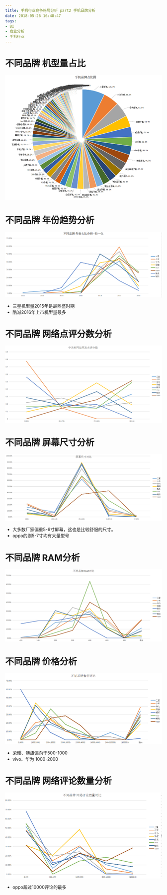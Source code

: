 ```yaml
---
title: 手机行业竞争格局分析 part2 手机品牌分析
date: 2018-05-26 16:48:47
tags:
- BI
- 商业分析
- 手机行业
---
```


# 不同品牌 机型量占比
![pic](手机行业竞争格局分析-part2-手机品牌分析/Snipaste_2018-05-26_11-04-17.png)

# 不同品牌 年份趋势分析
![pic](手机行业竞争格局分析-part2-手机品牌分析/Snipaste_2018-05-26_17-42-51.png)

- 三星机型量2015年是最鼎盛时期
- 酷派2016年上市机型量最多

# 不同品牌 网络点评分数分析
![pic](手机行业竞争格局分析-part2-手机品牌分析/Snipaste_2018-05-26_18-03-30.png)

# 不同品牌 屏幕尺寸分析
![pic](手机行业竞争格局分析-part2-手机品牌分析/Snipaste_2018-05-29_11-10-09.png)

- 大多数厂家偏重5-6寸屏幕，这也是比较舒服的尺寸。
- oppo的则5-7寸均有大量型号

# 不同品牌 RAM分析
![pic](手机行业竞争格局分析-part2-手机品牌分析/Snipaste_2018-05-29_11-23-16.png)

# 不同品牌 价格分析
![pic](手机行业竞争格局分析-part2-手机品牌分析/Snipaste_2018-05-29_11-30-51.png)

- 荣耀、魅族偏向于500-1000
- vivo、华为 1000-2000

# 不同品牌 网络评论数量分析
![pic](手机行业竞争格局分析-part2-手机品牌分析/Snipaste_2018-05-29_11-35-58.png)

- oppo超过10000评论的最多


